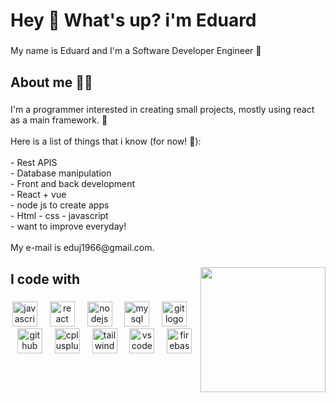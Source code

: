 <h1 align="left">Hey 👋 What's up? i'm Eduard</h1>

###

<p align="left">My name is Eduard and I'm a Software Developer Engineer 👀</p>

###

<h2 align="left">About me 👨‍💻</h2>

###

<p align="left">I'm a programmer interested in creating small projects, mostly using react as a main framework. 💪<br><br>Here is a list of things that i know (for now! 👊): <br><br>- Rest APIS<br>- Database manipulation<br>- Front and back development<br>- React + vue<br>- node js to create apps<br>- Html - css - javascript<br>- want to improve everyday!<br><br>My e-mail is eduj1966@gmail.com.</p>

###

<img align="right" height="200" src="https://media2.giphy.com/media/v1.Y2lkPTc5MGI3NjExdHA1YnM4ajkyY2d6N25hYnQwa2JlY3VoNTk5bGo4eTIydGVkbTR2aiZlcD12MV9pbnRlcm5hbF9naWZfYnlfaWQmY3Q9Zw/ua7vVw9awZKWwLSYpW/giphy.gif"  />

###

<h2 align="left">I code with</h2>

###

<div align="center">
  <img src="https://cdn.jsdelivr.net/gh/devicons/devicon/icons/javascript/javascript-original.svg" height="40" alt="javascript logo"  />
  <img width="12" />
  <img src="https://cdn.jsdelivr.net/gh/devicons/devicon/icons/react/react-original.svg" height="40" alt="react logo"  />
  <img width="12" />
  <img src="https://cdn.jsdelivr.net/gh/devicons/devicon/icons/nodejs/nodejs-original.svg" height="40" alt="nodejs logo"  />
  <img width="12" />
  <img src="https://cdn.jsdelivr.net/gh/devicons/devicon/icons/mysql/mysql-original.svg" height="40" alt="mysql logo"  />
  <img width="12" />
  <img src="https://cdn.jsdelivr.net/gh/devicons/devicon/icons/git/git-original.svg" height="40" alt="git logo"  />
  <img width="12" />
  <img src="https://skillicons.dev/icons?i=github" height="40" alt="github logo"  />
  <img width="12" />
  <img src="https://cdn.jsdelivr.net/gh/devicons/devicon/icons/cplusplus/cplusplus-original.svg" height="40" alt="cplusplus logo"  />
  <img width="12" />
  <img src="https://skillicons.dev/icons?i=tailwind" height="40" alt="tailwindcss logo"  />
  <img width="12" />
  <img src="https://skillicons.dev/icons?i=vscode" height="40" alt="vscode logo"  />
  <img width="12" />
  <img src="https://skillicons.dev/icons?i=firebase" height="40" alt="firebase logo"  />
</div>

###
